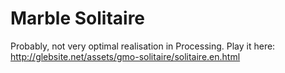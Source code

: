 # Marble Solitaire

Probably, not very optimal realisation in Processing.
Play it here: http://glebsite.net/assets/gmo-solitaire/solitaire.en.html
